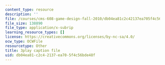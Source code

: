 ```yaml
---
content_type: resource
description: ''
file: /courses/cms-608-game-design-fall-2010/db04ea81c2c42137ea705f4c56bde48f_68569.srt
file_size: 138890
file_type: application/x-subrip
learning_resource_types: []
license: https://creativecommons.org/licenses/by-nc-sa/4.0/
ocw_type: OCWFile
resourcetype: Other
title: 3play caption file
uid: db04ea81-c2c4-2137-ea70-5f4c56bde48f
---
```


